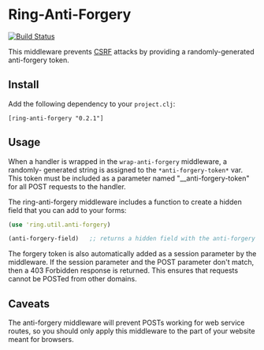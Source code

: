# Ring-Anti-Forgery

[![Build Status](https://secure.travis-ci.org/weavejester/ring-anti-forgery.png)](http://travis-ci.org/weavejester/ring-anti-forgery)

This middleware prevents [CSRF][1] attacks by providing a randomly-generated
anti-forgery token.

## Install

Add the following dependency to your `project.clj`:

    [ring-anti-forgery "0.2.1"]

## Usage

When a handler is wrapped in the `wrap-anti-forgery` middleware, a randomly-
generated string is assigned to the `*anti-forgery-token*` var. This token must
be included as a parameter named "__anti-forgery-token" for all POST requests
to the handler.

The ring-anti-forgery middleware includes a function to create a
hidden field that you can add to your forms:

```clojure
(use 'ring.util.anti-forgery)

(anti-forgery-field)   ;; returns a hidden field with the anti-forgery token
```

The forgery token is also automatically added as a session parameter
by the middleware. If the session parameter and the POST parameter
don't match, then a 403 Forbidden response is returned. This ensures
that requests cannot be POSTed from other domains.

## Caveats

The anti-forgery middleware will prevent POSTs working for web service routes,
so you should only apply this middleware to the part of your website meant
for browsers.

[1]: http://en.wikipedia.org/wiki/Cross-site_request_forgery
